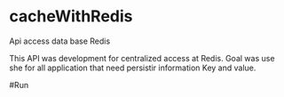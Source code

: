 # cacheWithRedis
Api access data base Redis

This API was development for centralized access at Redis. Goal was use she for all application that need persistir information Key and value.

#Run

